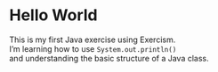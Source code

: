 # Hello World

This is my first Java exercise using Exercism.  
I’m learning how to use `System.out.println()`  
and understanding the basic structure of a Java class.
